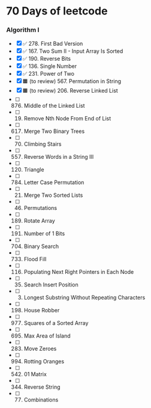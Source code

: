 # 70 Days of leetcode

### Algorithm I
- [x] ✅ 278. First Bad Version
- [x] ✅ 167. Two Sum II - Input Array Is Sorted
- [x] ✅ 190. Reverse Bits
- [x] ✅ 136. Single Number
- [x] ✅ 231. Power of Two
- [x] 🟧 (to review) 567. Permutation in String
- [x] 🟧 (to review) 206. Reverse Linked List
- [ ] 876. Middle of the Linked List
- [ ] 19. Remove Nth Node From End of List
- [ ] 617. Merge Two Binary Trees
- [ ] 70. Climbing Stairs
- [ ] 557. Reverse Words in a String III
- [ ] 120. Triangle
- [ ] 784. Letter Case Permutation
- [ ] 21. Merge Two Sorted Lists
- [ ] 46. Permutations
- [ ] 189. Rotate Array
- [ ] 191. Number of 1 Bits
- [ ] 704. Binary Search
- [ ] 733. Flood Fill
- [ ] 116. Populating Next Right Pointers in Each Node
- [ ] 35. Search Insert Position
- [ ] 3. Longest Substring Without Repeating Characters
- [ ] 198. House Robber
- [ ] 977. Squares of a Sorted Array
- [ ] 695. Max Area of Island
- [ ] 283. Move Zeroes
- [ ] 994. Rotting Oranges
- [ ] 542. 01 Matrix
- [ ] 344. Reverse String
- [ ] 77. Combinations
